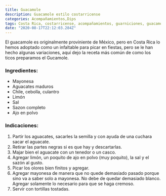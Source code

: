 ```yaml
---
title: Guacamole
description: Guacamole estilo costarricense
categories: Acompañamientos,Dips
tags: Costa Rica, costarricense, acompañamientos, guarniciones, guacamole, aguacate
date: "2020-08-17T22:12:03.284Z"
---
```

El guacamole es originalmente proviniente de México, pero en Costa Rica lo hemos adoptado como un infaltable para picar en fiestas, pero se le han hecho algunas variaciones, aquí dejo la receta más común de como los ticos preparamos el Gucamole.

### Ingredientes:

- Mayonesa
- Aguacates maduros
- Chile, cebolla, culantro
- Limón
- Sal
- Sazon completo
- Ajo en polvo

### Indicaciones:

1. Partir los aguacates, sacarles la semilla y con ayuda de una cuchara sacar el aguacate.
2. Retirar las partes negras si es que hay y descartarlas.
3. Majar bien el aguacate con un tenedor o un casco.
4. Agregar limón, un poquito de ajo en polvo (muy poquito), la sal y el sazón al gusto.
5. Picar los olores bien finitos y agregar.
6. Agregar mayonesa de manera que no quede demasiado pasado porque sino va a saber solo a mayonesa. No debe de quedar demasiado blanco. Agregar solamente lo necesario para que se haga cremoso.
7. Servir con tortillas tostadas.
